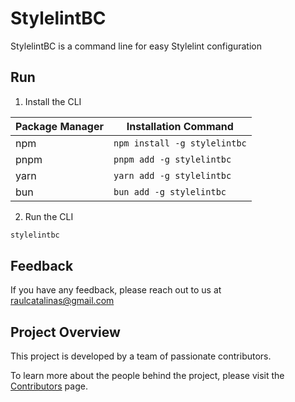 # StylelintBC

StylelintBC is a command line for easy Stylelint configuration
## Run

1. Install the CLI

| Package Manager | Installation Command     |
| --------------- | ------------------------ |
| npm             | `npm install -g stylelintbc` |
| pnpm            | `pnpm add -g stylelintbc`    |
| yarn            | `yarn add -g stylelintbc`    |
| bun             | `bun add -g stylelintbc`     |

2. Run the CLI

```bash
stylelintbc
```

## Feedback

If you have any feedback, please reach out to us at <raulcatalinas@gmail.com>

## Project Overview

This project is developed by a team of passionate contributors.

To learn more about the people behind the project, please visit the [Contributors](AUTHORS.md) page.
